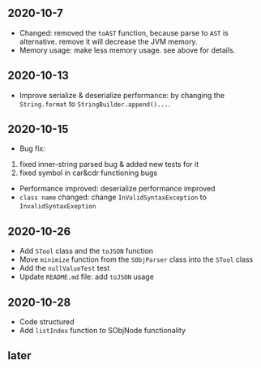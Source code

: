 ## 2020-10-7
* Changed:
removed the `toAST` function, because parse to `AST` is alternative.
remove it will decrease the JVM memory. 
* Memory usage:
make less memory usage. see above for details.

## 2020-10-13
* Improve serialize & deserialize performance:
by changing the `String.format` to `StringBuilder.append()...`.

## 2020-10-15
* Bug fix:
1. fixed inner-string parsed bug & added new tests for it
2. fixed symbol in car&cdr functioning bugs
* Performance improved:
deserialize performance improved
* `class name` changed:
change `InValidSyntaxException` to `InvalidSyntaxExeption`

## 2020-10-26
* Add `STool` class and the `toJSON` function
* Move `minimize` function from the `SObjParser` class into the `STool` class
* Add the `nullValueTest` test
* Update `README.md` file: add `toJSON` usage

## 2020-10-28
* Code structured
* Add `listIndex` function to SObjNode functionality

## later